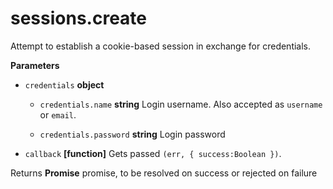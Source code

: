 # sessions.create

Attempt to establish a cookie-based session in exchange for credentials.


**Parameters**

-   `credentials` **object** 
    -   `credentials.name` **string** Login username. Also accepted as `username` or `email`.

    -   `credentials.password` **string** Login password

-   `callback` **[function]** Gets passed `(err, { success:Boolean })`.



Returns **Promise** promise, to be resolved on success or rejected on failure



